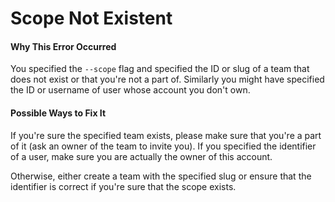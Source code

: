 # Scope Not Existent

#### Why This Error Occurred

You specified the `--scope` flag and specified the ID or slug of a team that does not exist or that you're not a part of. Similarly you might have specified the ID or username of user whose account you don't own.

#### Possible Ways to Fix It

If you're sure the specified team exists, please make sure that you're a part of it (ask an owner of the team to invite you). If you specified the identifier of a user, make sure you are actually the owner of this account.

Otherwise, either create a team with the specified slug or ensure that the identifier is correct if you're sure that the scope exists.
